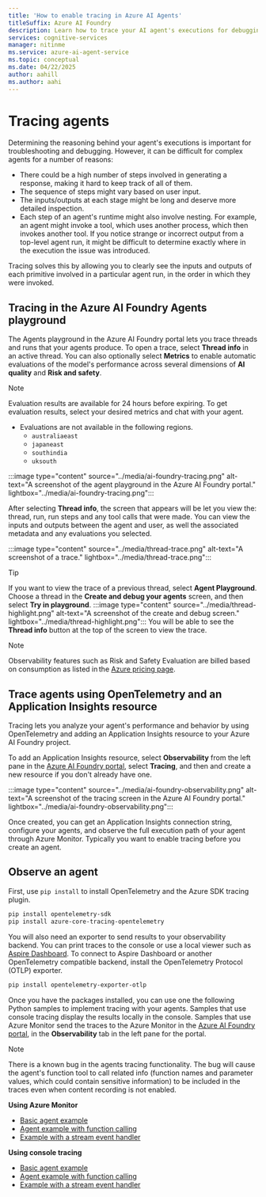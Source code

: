 ```yaml
---
title: 'How to enable tracing in Azure AI Agents'
titleSuffix: Azure AI Foundry
description: Learn how to trace your AI agent's executions for debugging and evaluation.
services: cognitive-services
manager: nitinme
ms.service: azure-ai-agent-service
ms.topic: conceptual
ms.date: 04/22/2025
author: aahill
ms.author: aahi
---
```


# Tracing agents

Determining the reasoning behind your agent's executions is important for troubleshooting and debugging. However, it can be difficult for complex agents for a number of reasons:
* There could be a high number of steps involved in generating a response, making it hard to keep track of all of them.
* The sequence of steps might vary based on user input.
* The inputs/outputs at each stage might be long and deserve more detailed inspection.
* Each step of an agent's runtime might also involve nesting. For example, an agent might invoke a tool, which uses another process, which then invokes another tool. If you notice strange or incorrect output from a top-level agent run, it might be difficult to determine exactly where in the execution the issue was introduced.

Tracing solves this by allowing you to clearly see the inputs and outputs of each primitive involved in a particular agent run, in the order in which they were invoked.

## Tracing in the Azure AI Foundry Agents playground

The Agents playground in the Azure AI Foundry portal lets you trace threads and runs that your agents produce. To open a trace, select **Thread info** in an active thread. You can also optionally select **Metrics** to enable automatic evaluations of the model's performance across several dimensions of **AI quality** and **Risk and safety**. 

> [!NOTE]
> Evaluation results are available for 24 hours before expiring. To get evaluation results, select your desired metrics and chat with your agent.
> * Evaluations are not available in the following regions.
>     * `australiaeast`
>     * `japaneast`
>     * `southindia`
>     * `uksouth`

:::image type="content" source="../media/ai-foundry-tracing.png" alt-text="A screenshot of the agent playground in the Azure AI Foundry portal." lightbox="../media/ai-foundry-tracing.png":::

After selecting **Thread info**, the screen that appears will be let you view the: thread, run, run steps and any tool calls that were made. You can view the inputs and outputs between the agent and user, as well the associated metadata and any evaluations you selected.

:::image type="content" source="../media/thread-trace.png" alt-text="A screenshot of a trace." lightbox="../media/thread-trace.png":::

> [!TIP]
> If you want to view the trace of a previous thread, select **Agent Playground**. Choose a thread in the **Create and debug your agents** screen, and then select **Try in playground**.
> :::image type="content" source="../media/thread-highlight.png" alt-text="A screenshot of the create and debug screen." lightbox="../media/thread-highlight.png":::
> You will be able to see the **Thread info** button at the top of the screen to view the trace. 


> [!NOTE]
> Observability features such as Risk and Safety Evaluation are billed based on consumption as listed in the [Azure pricing page](https://azure.microsoft.com/pricing/details/ai-foundry/).


## Trace agents using OpenTelemetry and an Application Insights resource

Tracing lets you analyze your agent's performance and behavior by using OpenTelemetry and adding an Application Insights resource to your Azure AI Foundry project. 

To add an Application Insights resource, select **Observability** from the left pane in the [Azure AI Foundry portal](https://ai.azure.com/), select **Tracing**, and then and create a new resource if you don't already have one.

:::image type="content" source="../media/ai-foundry-observability.png" alt-text="A screenshot of the tracing screen in the Azure AI Foundry portal." lightbox="../media/ai-foundry-observability.png":::

Once created, you can get an Application Insights connection string, configure your agents, and observe the full execution path of your agent through Azure Monitor. Typically you want to enable tracing before you create an agent.

## Observe an agent

First, use `pip install` to install OpenTelemetry and the Azure SDK tracing plugin.

```bash
pip install opentelemetry-sdk
pip install azure-core-tracing-opentelemetry
```

You will also need an exporter to send results to your observability backend. You can print traces to the console or use a local viewer such as [Aspire Dashboard](/dotnet/aspire/fundamentals/dashboard/standalone?tabs=bash). To connect to Aspire Dashboard or another OpenTelemetry compatible backend, install the OpenTelemetry Protocol (OTLP) exporter.

```bash
pip install opentelemetry-exporter-otlp
```

Once you have the packages installed, you can use one the following Python samples to implement tracing with your agents. Samples that use console tracing display the results locally in the console. Samples that use Azure Monitor send the traces to the Azure Monitor in the [Azure AI Foundry portal](https://ai.azure.com/), in the **Observability** tab in the left pane for the portal.

> [!NOTE]
> There is a known bug in the agents tracing functionality. The bug will cause the agent's function tool to call related info (function names and parameter values, which could contain sensitive information) to be included in the traces even when content recording is not enabled.


**Using Azure Monitor**
* [Basic agent example](https://github.com/Azure/azure-sdk-for-python/blob/main/sdk/ai/azure-ai-projects/samples/agents/sample_agents_basics_with_azure_monitor_tracing.py)  
* [Agent example with function calling](https://github.com/Azure/azure-sdk-for-python/blob/main/sdk/ai/azure-ai-projects/samples/agents/sample_agents_functions_with_azure_monitor_tracing.py)
* [Example with a stream event handler](https://github.com/Azure/azure-sdk-for-python/blob/main/sdk/ai/azure-ai-projects/samples/agents/sample_agents_stream_eventhandler_with_azure_monitor_tracing.py)

**Using console tracing**
* [Basic agent example](https://github.com/Azure/azure-sdk-for-python/blob/main/sdk/ai/azure-ai-projects/samples/agents/sample_agents_basics_with_console_tracing.py)
* [Agent example with function calling](https://github.com/Azure/azure-sdk-for-python/blob/main/sdk/ai/azure-ai-projects/samples/agents/sample_agents_functions_with_console_tracing.py)
* [Example with a stream event handler](https://github.com/Azure/azure-sdk-for-python/blob/main/sdk/ai/azure-ai-projects/samples/agents/sample_agents_stream_eventhandler_with_console_tracing.py)
